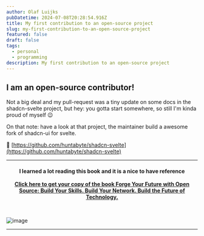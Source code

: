 ```yaml
---
author: Olaf Luijks
pubDatetime: 2024-07-08T20:28:54.916Z
title: My first contribution to an open-source project
slug: my-first-contribution-to-an-open-source-project
featured: false
draft: false
tags:
  - personal
  - programming
description: My first contribution to an open-source project
---
```


## I am an open-source contributor!

Not a big deal and my pull-request was a tiny update on some docs in the shadcn-svelte project, but hey: you gotta start somewhere, so still I'm kinda proud of myself 😉

On that note: have a look at that project, the maintainer build a awesome fork of shadcn-ui for svelte.

🔗 [https://github.com/huntabyte/shadcn-svelte](https://github.com/huntabyte/shadcn-svelte)

---

<h4 style="text-align: center; padding-bottom: 26px;">
I learned a lot reading this book and it is a nice to have reference<br /><br />
  <a 
    href="https://amzn.to/43nDU1n" target="_blank">Click here to get your copy of the book Forge Your Future with Open Source: Build Your Skills. Build Your Network. Build the Future of Technology.
  </a>
</h4>

![image](@/assets/images/opensource-book.jpg)

---
